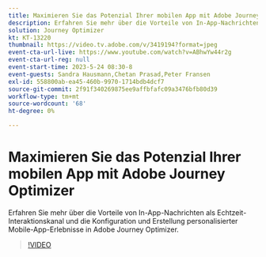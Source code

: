 ```yaml
---
title: Maximieren Sie das Potenzial Ihrer mobilen App mit Adobe Journey Optimizer
description: Erfahren Sie mehr über die Vorteile von In-App-Nachrichten als Echtzeit-Interaktionskanal und die Konfiguration und Erstellung personalisierter Mobile-App-Erlebnisse in Adobe Journey Optimizer.
solution: Journey Optimizer
kt: KT-13220
thumbnail: https://video.tv.adobe.com/v/3419194?format=jpeg
event-cta-url-live: https://www.youtube.com/watch?v=ABhwYw44r2g
event-cta-url-reg: null
event-start-time: 2023-5-24 08:30-8
event-guests: Sandra Hausmann,Chetan Prasad,Peter Fransen
exl-id: 558800ab-ea45-460b-9970-1714bdb4dcf7
source-git-commit: 2f91f340269875ee9affbfafc09a3476bfb80d39
workflow-type: tm+mt
source-wordcount: '68'
ht-degree: 0%

---
```


# Maximieren Sie das Potenzial Ihrer mobilen App mit Adobe Journey Optimizer

Erfahren Sie mehr über die Vorteile von In-App-Nachrichten als Echtzeit-Interaktionskanal und die Konfiguration und Erstellung personalisierter Mobile-App-Erlebnisse in Adobe Journey Optimizer.

>[!VIDEO](https://video.tv.adobe.com/v/3419194/?quality=12&learn=on)

